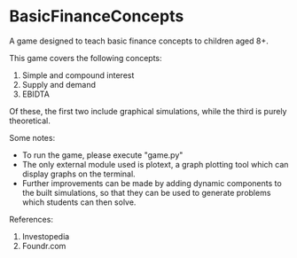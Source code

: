 # BasicFinanceConcepts
A game designed to teach basic finance concepts to children aged 8+.

This game covers the following concepts:
1) Simple and compound interest
2) Supply and demand
3) EBIDTA

Of these, the first two include graphical simulations, while the third is purely theoretical.

Some notes:
- To run the game, please execute "game.py"
- The only external module used is plotext, a graph plotting tool which can display graphs on the terminal.
- Further improvements can be made by adding dynamic components to the built simulations, so that they can be used to generate problems which students can then solve.

References:
1) Investopedia
2) Foundr.com
